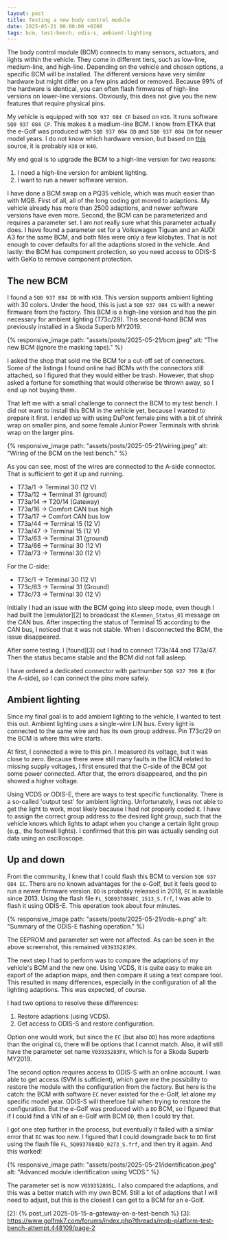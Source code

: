 ```yaml
---
layout: post
title: Testing a new body control module
date: 2025-05-21 00:00:00 +0200
tags: bcm, test-bench, odis-s, ambient-lighting
---
```

The body control module (BCM) connects to many sensors, actuators, and lights
within the vehicle. They come in different tiers, such as low-line,
medium-line, and high-line. Depending on the vehicle and chosen options, a
specific BCM will be installed. The different versions have very similar
hardware but might differ on a few pins added or removed. Because 99% of the
hardware is identical, you can often flash firmwares of high-line versions on
lower-line versions. Obviously, this does not give you the new features that
require physical pins.

My vehicle is equipped with `5Q0 937 084 CF` based on `H36`. It runs software
`5Q0 937 084 CP`. This makes it a medium-line BCM. I know from ETKA that the
e-Golf was produced with `5Q0 937 084 DD` and `5Q0 937 084 DH` for newer model
years. I do not know which hardware version, but based on [this][1] source, it
is probably `H38` or `H40`.

My end goal is to upgrade the BCM to a high-line version for two reasons:

1. I need a high-line version for ambient lighting.
2. I want to run a newer software version.

I have done a BCM swap on a PQ35 vehicle, which was much easier than with MQB.
First of all, all of the long coding got moved to adaptions. My vehicle already
has more than 2500 adaptions, and newer software versions have even more.
Second, the BCM can be parameterized and requires a parameter set. I am not
really sure what this parameter actually does. I have found a parameter set
for a Volkswagen Tiguan and an AUDI A3 for the same BCM, and both files were
only a few kilobytes. That is not enough to cover defaults for all the
adaptions stored in the vehicle. And lastly: the BCM has component protection,
so you need access to ODIS-S with GeKo to remove component protection.

## The new BCM
I found a `5Q0 937 084 DD` with `H38`. This version supports ambient lighting
with 30 colors. Under the hood, this is just a `5Q0 937 084 CG` with a newer
firmware from the factory. This BCM is a high-line version and has the
pin necessary for ambient lighting (T73c/29). This second-hand BCM was
previously installed in a Skoda Superb MY2019.

{% responsive_image path: "assets/posts/2025-05-21/bcm.jpeg" alt: "The new BCM (ignore the masking tape)." %}

I asked the shop that sold me the BCM for a cut-off set of connectors. Some of
the listings I found online had BCMs with the connectors still attached, so I
figured that they would either be trash. However, that shop asked a fortune for
something that would otherwise be thrown away, so I end up not buying them.

That left me with a small challenge to connect the BCM to my test bench. I did
not want to install this BCM in the vehicle yet, because I wanted to prepare it
first. I ended up with using DuPont female pins with a bit of shrink wrap on
smaller pins, and some female Junior Power Terminals with shrink wrap on the
larger pins.

{% responsive_image path: "assets/posts/2025-05-21/wiring.jpeg" alt: "Wiring of the BCM on the test bench." %}

As you can see, most of the wires are connected to the A-side connector. That
is sufficient to get it up and running.

* T73a/1 -> Terminal 30 (12 V)
* T73a/12 -> Terminal 31 (ground)
* T73a/14 -> T20/14 (Gateway)
* T73a/16 -> Comfort CAN bus high
* T73a/17 -> Comfort CAN bus low
* T73a/44 -> Terminal 15 (12 V)
* T73a/47 -> Terminal 15 (12 V)
* T73a/63 -> Terminal 31 (ground)
* T73a/66 -> Terminal 30 (12 V)
* T73a/73 -> Terminal 30 (12 V)

For the C-side:

* T73c/1 -> Terminal 30 (12 V)
* T73c/63 -> Terminal 31 (Ground)
* T73c/73 -> Terminal 30 (12 V)

Initially I had an issue with the BCM going into sleep mode, even though I had
built the [emulator][2] to broadcast the `Klemmen_Status_01` message on the CAN
bus. After inspecting the status of Terminal 15 according to the CAN bus, I
noticed that it was not stable. When I disconnected the BCM, the issue
disappeared.

After some testing, I [found][3] out I had to connect T73a/44 and T73a/47. Then
the status became stable and the BCM did not fall asleep.

I have ordered a dedicated connector with partnumber `5Q0 937 700 B` (for the
A-side), so I can connect the pins more safely.

## Ambient lighting
Since my final goal is to add ambient lighting to the vehicle, I wanted to test
this out. Ambient lighting uses a single-wire LIN bus. Every light is connected
to the same wire and has its own group address. Pin T73c/29 on the BCM is
where this wire starts.

At first, I connected a wire to this pin. I measured its voltage, but it was
close to zero. Because there were still many faults in the BCM related to
missing supply voltages, I first ensured that the C-side of the BCM got some
power connected. After that, the errors disappeared, and the pin showed a
higher voltage.

Using VCDS or ODIS-E, there are ways to test specific functionality. There is a
so-called 'output test' for ambient lighting. Unfortunately, I was not able to
get the light to work, most likely because I had not properly coded it. I have
to assign the correct group address to the desired light group, such that the
vehicle knows which lights to adapt when you change a certain light group
(e.g., the footwell lights). I confirmed that this pin was actually sending out
data using an oscilloscope.

## Up and down
From the community, I knew that I could flash this BCM to version
`5Q0 937 084 EC`. There are no known advantages for the e-Golf, but it feels
good to run a newer firmware version. `DD` is probably released in 2018, `EC`
is available since 2013. Using the flash file `FL_5Q0937084EC_1513_S.frf`, I
was able to flash it using ODIS-E. This operation took about four minutes.

{% responsive_image path: "assets/posts/2025-05-21/odis-e.png" alt: "Summary of the ODIS-E flashing operation." %}

The EEPROM and parameter set were not affected. As can be seen in the above
screenshot, this remained `V03935283PX`.

The next step I had to perform was to compare the adaptions of my vehicle's
BCM and the new one. Using VCDS, it is quite easy to make an export of the
adaption maps, and then compare it using a text compare tool. This resulted in
many differences, especially in the configuration of all the lighting
adaptions. This was expected, of course.

I had two options to resolve these differences:

1. Restore adaptions (using VCDS).
2. Get access to ODIS-S and restore configuration.

Option one would work, but since the `EC` (but also `DD`) has more adaptions
than the original `CG`, there will be options that I cannot match. Also, it
will still have the parameter set name `V03935283PX`, which is for a Skoda
Superb MY2019.

The second option requires access to ODIS-S with an online account. I was able
to get access (SVM is sufficient), which gave me the possibility to restore the
module with the configuration from the factory. But here is the catch: the
BCM with software `EC` never existed for the e-Golf, let alone my specific
model year. ODIS-S will therefore fail when trying to restore the
configuration. But the e-Golf was produced with a `DD` BCM, so I figured that
if I could find a VIN of an e-Golf with BCM `DD`, then I could try that.

I got one step further in the process, but eventually it failed with a similar
error that `EC` was too new. I figured that I could downgrade back to `DD`
first using the flash file `FL_5Q0937084DD_0273_S.frf`, and then try it again.
And this worked!

{% responsive_image path: "assets/posts/2025-05-21/identification.jpeg" alt: "Advanced module identification using VCDS." %}

The parameter set is now `V03935289SL`. I also compared the adaptions, and this
was a better match with my own BCM. Still a lot of adaptions that I will need
to adjust, but this is the closest I can get to a BCM for an e-Golf.

[1]: https://www.drive2.ru/b/689173339607946503/
[2]: {% post_url 2025-05-15-a-gateway-on-a-test-bench %}
[3]: https://www.golfmk7.com/forums/index.php?threads/mqb-platform-test-bench-attempt.448109/page-2
